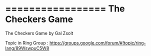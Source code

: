 =================
The Checkers Game
=================

The Checkers Game by Gal Zsolt

Topic in Ring Group : https://groups.google.com/forum/#!topic/ring-lang/89WswpuC5W8